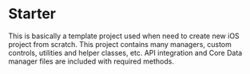 # Starter
This is basically a template project used when need to create new iOS project from scratch. This project contains many managers, custom controls, utilities and helper classes, etc. API integration and Core Data manager files are included with required methods.

